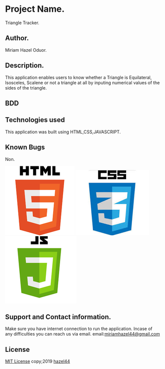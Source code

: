 # Project Name.
Triangle Tracker.
## Author.
Miriam Hazel Oduor.
## Description.
This application enables users to know whether a Triangle is Equilateral, Isosceles, Scalene
or not a triangle at all by inputing numerical values of the sides of the triangle.
## BDD



## Technologies used
This application was built using HTML,CSS,JAVASCRIPT.

## Known Bugs
Non.

<img src="images/html.jpeg"> <img src="images/css.jpeg"> <img src="images/js.jpeg">


## Support and Contact information.
Make sure you have internet connection to run the application.
Incase of any difficulties you can reach us via email.
email:miriamhazel44@gmail.com
## License
[MIT License](https://choosealicense.com/licenses/mit/#) copy;2019 [hazel44](https://github.com/hazel44/)

